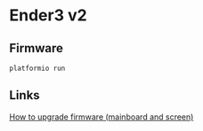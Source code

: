 # Ender3 v2

## Firmware

`platformio run`

## Links

[How to upgrade firmware (mainboard and screen)](https://www.crosslink.io/2021/02/02/ender-3-v2-how-to-upgrade-firmware-mainboard-and-screen/)
